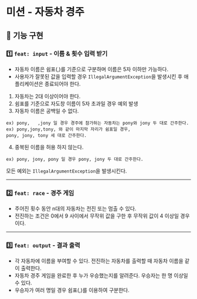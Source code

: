 # 미션 - 자동차 경주

## 🚀 기능 구현

### 1️⃣ `feat: input` - 이름 & 횟수 입력 받기
- 자동차 이름은 쉼표(,)를 기준으로 구분하며 이름은 5자 이하만 가능하다.
- 사용자가 잘못된 값을 입력할 경우 `IllegalArgumentException`을 발생시킨 후 애플리케이션은 종료되어야 한다.


1. 자동차는 2대 이상이어야 한다.
2. 쉼표를 기준으로 자도창 이름이 5자 초과일 경우 예외 발생
3. 자동차 이름은 공백일 수 없다.
```
ex) pony,   ,jony 일 경우 경주에 참가하는 자동차는 pony와 jony 두 대로 간주한다.
ex) pony,jony,tony, 와 같이 마지막 자리가 쉼표일 경우, 
pony, jony, tony 세 대로 간주한다.
```
4. 중복된 이름을 허용 하지 않는다.
```
ex) pony, jony, pony 일 경우 pony, jony 두 대로 간주한다.
```


모든 예외는 `IllegalArgumentException`을 발생시킨다.

---


### 2️⃣ `feat: race` - 경주 게임
- 주어진 횟수 동안 n대의 자동차는 전진 또는 멈출 수 있다.
- 전진하는 조건은 0에서 9 사이에서 무작위 값을 구한 후 무작위 값이 4 이상일 경우이다.

---



### 3️⃣ `feat: output` - 결과 출력
- 각 자동차에 이름을 부여할 수 있다. 전진하는 자동차를 출력할 때 자동차 이름을 같이 출력한다.
- 자동차 경주 게임을 완료한 후 누가 우승했는지를 알려준다. 우승자는 한 명 이상일 수 있다.
- 우승자가 여러 명일 경우 쉼표(,)를 이용하여 구분한다.

